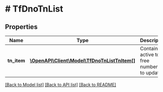 # # TfDnoTnList

## Properties

Name | Type | Description | Notes
------------ | ------------- | ------------- | -------------
**tn_item** | [**\OpenAPI\Client\Model\TfDnoTnListTnItem[]**](TfDnoTnListTnItem.md) | Contains active toll free number(s) to update |

[[Back to Model list]](../../README.md#models) [[Back to API list]](../../README.md#endpoints) [[Back to README]](../../README.md)
